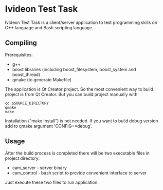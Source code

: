 # Ivideon Test Task

Ivideon Test Task is a client/server application to test programming skills on
C++ language and Bash scripting language.

## Compiling

Prerequisites:

* g++
* boost libraries (including boost_filesystem, boost_system and boost_thread)
* qmake (to generate Makefile)

The application is Qt Creator project. So the most convenient way to build
project is from Qt Creator. But you can build project manually with

    cd $SOURCE_DIRECTORY
    qmake
    make

Installation ("make install") is not needed.
If you want to build debug version add to qmake argument 'CONFIG+=debug'.

## Usage

After the build process is completed there will be two executable files in
project directory:

* cam_server - server binary
* cam_control - bash script to provide convenient interface to server

Just execute these two files to run application.


